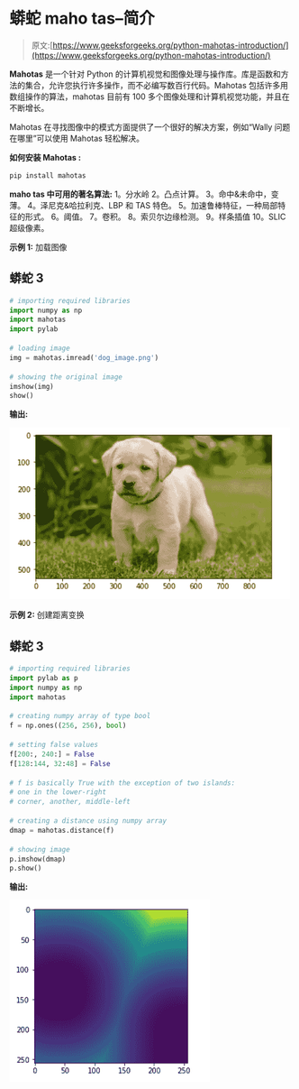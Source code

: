# 蟒蛇 maho tas–简介

> 原文:[https://www.geeksforgeeks.org/python-mahotas-introduction/](https://www.geeksforgeeks.org/python-mahotas-introduction/)

**Mahotas** 是一个针对 Python 的计算机视觉和图像处理与操作库。库是函数和方法的集合，允许您执行许多操作，而不必编写数百行代码。Mahotas 包括许多用数组操作的算法，mahotas 目前有 100 多个图像处理和计算机视觉功能，并且在不断增长。

Mahotas 在寻找图像中的模式方面提供了一个很好的解决方案，例如“Wally 问题在哪里”可以使用 Mahotas 轻松解决。

**如何安装 Mahotas :**

```py
pip install mahotas
```

**maho tas 中可用的著名算法:**
1。分水岭
2。凸点计算。
3。命中&未命中，变薄。
4。泽尼克&哈拉利克、LBP 和 TAS 特色。
5。加速鲁棒特征，一种局部特征的形式。
6。阈值。
7。卷积。
8。索贝尔边缘检测。
9。样条插值
10。SLIC 超级像素。

**示例 1:** 加载图像

## 蟒蛇 3

```py
# importing required libraries
import numpy as np
import mahotas
import pylab

# loading image
img = mahotas.imread('dog_image.png')

# showing the original image
imshow(img)
show()
```

**输出:**

![](img/9c3f0f127ed86e5350d24d80d2083c89.png)

**示例 2:** 创建距离变换

## 蟒蛇 3

```py
# importing required libraries
import pylab as p
import numpy as np
import mahotas

# creating numpy array of type bool
f = np.ones((256, 256), bool)

# setting false values
f[200:, 240:] = False
f[128:144, 32:48] = False

# f is basically True with the exception of two islands:
# one in the lower-right
# corner, another, middle-left

# creating a distance using numpy array
dmap = mahotas.distance(f)

# showing image
p.imshow(dmap)
p.show()
```

**输出:**

![](img/b80e584b5fd479472218aeee9b1211ea.png)